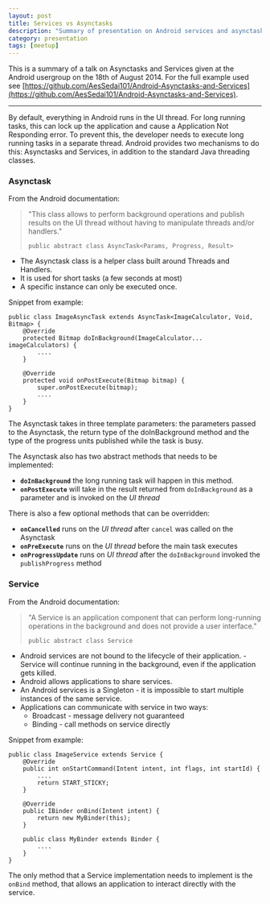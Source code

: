 ```yaml
---
layout: post
title: Services vs Asynctasks
description: "Summary of presentation on Android services and asynctasks"
category: presentation
tags: [meetup]
---
```

This is a summary of a talk on Asynctasks and Services given at the Android usergroup on the 18th of August 2014. For the full example used see [https://github.com/AesSedai101/Android-Asynctasks-and-Services](https://github.com/AesSedai101/Android-Asynctasks-and-Services).

----------

By default, everything in Android runs in the UI thread. For long running tasks, this can lock up the application and cause a Application Not Responding error. To prevent this, the developer needs to execute long running tasks in a separate thread. Android provides two mechanisms to do this: Asynctasks and Services, in addition to the standard Java threading classes.

### Asynctask ###
From the Android documentation:
> "This class allows to perform background operations and publish results on the UI thread without having to manipulate threads and/or handlers."
> 
> `public abstract class AsyncTask<Params, Progress, Result>`

- The Asynctask class is a helper class built around Threads and Handlers. 
- It is used for short tasks (a few seconds at most) 
- A specific instance can only be executed once.

Snippet from example: 

	public class ImageAsyncTask extends AsyncTask<ImageCalculator, Void, Bitmap> {
    	@Override
    	protected Bitmap doInBackground(ImageCalculator... imageCalculators) {
       		....
    	}

    	@Override
    	protected void onPostExecute(Bitmap bitmap) {
        	super.onPostExecute(bitmap);
        	....
    	}
	}

The Asynctask takes in three template parameters: the parameters passed to the Asynctask, the return type of the doInBackground method and the type of the progress units published while the task is busy.

The Asynctask also has two abstract methods that needs to be implemented:

- **`doInBackground`** the long running task will happen in this method.
- **`onPostExecute`** will take in the result returned from `doInBackground` as a parameter and is invoked on the *UI thread*

There is also a few optional methods that can be overridden:

- **`onCancelled`** runs on the *UI thread* after `cancel` was called on the Asynctask
- **`onPreExecute`** runs on the *UI thread* before the main task executes
- **`onProgressUpdate`** runs on *UI thread* after the `doInBackground` invoked the `publishProgress` method

### Service ###
From the Android documentation:
> "A Service is an application component that can perform long-running operations in the background and does not provide a user interface."
> 
> `public abstract class Service`

- Android services are not bound to the lifecycle of their application. - Service will continue running in the background, even if the application gets killed. 
- Android allows applications to share services. 
- An Android services is a Singleton - it is impossible to start multiple instances of the same service. 
- Applications can communicate with service in two ways:
	- Broadcast - message delivery not guaranteed
	- Binding - call methods on service directly

Snippet from example:

    public class ImageService extends Service {
    	@Override
    	public int onStartCommand(Intent intent, int flags, int startId) {
       		....
        	return START_STICKY;
    	}

    	@Override
    	public IBinder onBind(Intent intent) {
        	return new MyBinder(this);
    	}

    	public class MyBinder extends Binder {
    	    ....
    	}
	}

The only method that a Service implementation needs to implement is the `onBind` method, that allows an application to interact directly with the service.